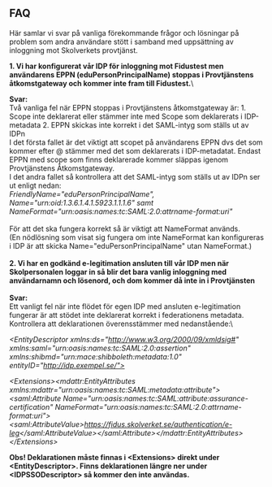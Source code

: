 ## FAQ

Här samlar vi svar på vanliga förekommande frågor och lösningar på problem som andra användare stött i samband med uppsättning av inloggning mot Skolverkets provtjänst.

**1. Vi har konfigurerat vår IDP för inloggning mot Fidustest men användarens EPPN (eduPersonPrincipalName) stoppas i Provtjänstens åtkomstgateway och kommer inte fram till Fidustest.**\

**Svar:**\
Två vanliga fel när EPPN stoppas i Provtjänstens åtkomstgateway är:
    1. Scope inte deklarerat eller stämmer inte med Scope som deklarerats i IDP-metadata
    2. EPPN skickas inte korrekt i det SAML-intyg som ställs ut av IDPn
    \
    I det första fallet är det viktigt att scopet på användarens EPPN dvs det som kommer efter @ stämmer med det som deklarerats i IDP-metadatat. Endast EPPN med scope som finns deklarerade kommer släppas igenom Provtjänstens
    Åtkomstgateway.
    \
    I det andra fallet så kontrollera att det SAML-intyg som ställs ut av IDPn ser ut enligt nedan:\
    *FriendlyName=\"eduPersonPrincipalName\",\
    Name=\"urn:oid:1.3.6.1.4.1.5923.1.1.1.6\" samt
    NameFormat=\"urn:oasis:names:tc:SAML:2.0:attrname-format:uri\"*\
    \
    För att det ska fungera korrekt så är viktigt att NameFormat används.\
    (En nödlösning som visat sig fungera om inte NameFormat kan konfigureras i IDP är att skicka Name=\"eduPersonPrincipalName\" utan NameFormat.)\
    \
**2. Vi har en godkänd e-legitimation ansluten till vår IDP men när Skolpersonalen loggar in så blir det bara vanlig inloggning med användarnamn och lösenord, och dom kommer då inte in i Provtjänsten**\
\
**Svar:**\
Ett vanligt fel när inte flödet för egen IDP med ansluten e-legitimation fungerar är att stödet inte deklarerat korrekt i federationens metadata. Kontrollera att deklarationen överensstämmer med nedanstående:\

*\<EntityDescriptor xmlns:ds=\"http://www.w3.org/2000/09/xmldsig#"
xmlns:saml=\"urn:oasis:names:tc:SAML:2.0:assertion"
xmlns:shibmd=\"urn:mace:shibboleth:metadata:1.0"
entityID=\"http://idp.exempel.se/">*
    
*\<Extensions\>\<mdattr:EntityAttributes
xmlns:mdattr=\"urn:oasis:names:tc:SAML:metadata:attribute">\<saml:Attribute
Name=\"urn:oasis:names:tc:SAML:attribute:assurance-certification\"
NameFormat=\"urn:oasis:names:tc:SAML:2.0:attrname-format:uri\"\>\<saml:AttributeValue\>https://fidus.skolverket.se/authentication/e-leg</saml:AttributeValue\>\</saml:Attribute\>\</mdattr:EntityAttributes\>\
\</Extensions\>*

**Obs! Deklarationen måste finnas i \<Extensions\> direkt under \<EntityDescriptor\>. Finns deklarationen längre ner under \<IDPSSODescriptor\> så kommer den inte användas.**
